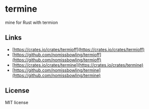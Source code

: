 termine
=======

mine for Rust with termion


Links
-----

- [https://crates.io/crates/termioff](https://crates.io/crates/termioff)
- [https://github.com/nomissbowling/termioff](https://github.com/nomissbowling/termioff)
- [https://crates.io/crates/termine](https://crates.io/crates/termine)
- [https://github.com/nomissbowling/termine](https://github.com/nomissbowling/termine)


License
-------

MIT license
